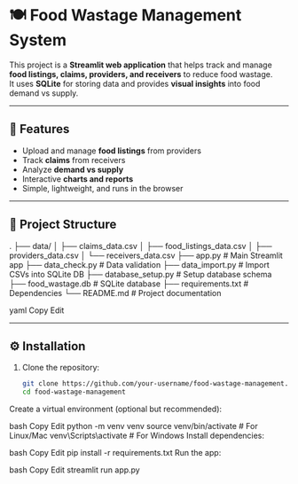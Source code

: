 # 🍽️ Food Wastage Management System

This project is a **Streamlit web application** that helps track and manage **food listings, claims, providers, and receivers** to reduce food wastage.  
It uses **SQLite** for storing data and provides **visual insights** into food demand vs supply.

---

## 🚀 Features
- Upload and manage **food listings** from providers
- Track **claims** from receivers
- Analyze **demand vs supply**
- Interactive **charts and reports**
- Simple, lightweight, and runs in the browser

---

## 📂 Project Structure
.
├── data/
│ ├── claims_data.csv
│ ├── food_listings_data.csv
│ ├── providers_data.csv
│ └── receivers_data.csv
├── app.py # Main Streamlit app
├── data_check.py # Data validation
├── data_import.py # Import CSVs into SQLite DB
├── database_setup.py # Setup database schema
├── food_wastage.db # SQLite database
├── requirements.txt # Dependencies
└── README.md # Project documentation

yaml
Copy
Edit

---

## ⚙️ Installation

1. Clone the repository:
   ```bash
   git clone https://github.com/your-username/food-wastage-management.git
   cd food-wastage-management
Create a virtual environment (optional but recommended):

bash
Copy
Edit
python -m venv venv
source venv/bin/activate   # For Linux/Mac
venv\Scripts\activate      # For Windows
Install dependencies:

bash
Copy
Edit
pip install -r requirements.txt
Run the app:

bash
Copy
Edit
streamlit run app.py
